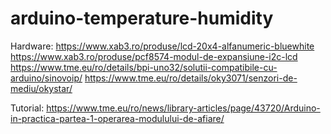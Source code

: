# arduino-temperature-humidity

Hardware:
https://www.xab3.ro/produse/lcd-20x4-alfanumeric-bluewhite
https://www.xab3.ro/produse/pcf8574-modul-de-expansiune-i2c-lcd
https://www.tme.eu/ro/details/bpi-uno32/solutii-compatibile-cu-arduino/sinovoip/
https://www.tme.eu/ro/details/oky3071/senzori-de-mediu/okystar/


Tutorial:
https://www.tme.eu/ro/news/library-articles/page/43720/Arduino-in-practica-partea-1-operarea-modulului-de-afiare/
